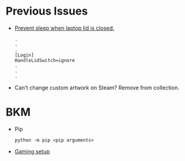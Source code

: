# Previous Issues

- [Prevent sleep when laptop lid is closed.](https://faq.i3wm.org/question/5629/how-to-prevent-sleep-on-laptop-lid-close/index.html)
   ```
   .
   .
   .
   [Login]
   HandleLidSwitch=ignore
   .
   .
   .
   ```

- Can’t change custom artwork on Steam? Remove from collection.


# BKM

- Pip
  ```
  python -m pip <pip arguments>
  ```

- [Gaming setup](https://www.reddit.com/r/linux_gaming/comments/zf6yer/setting_up_your_linux_gaming_system/)
